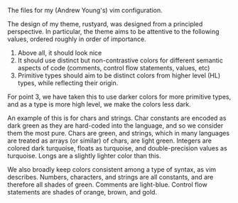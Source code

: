 The files for my (Andrew Young's) vim configuration.

The design of my theme, rustyard, was designed from a principled perspective.
In particular, the theme aims to be attentive to the following values, ordered
roughly in order of importance.

1. Above all, it should look nice
1. It should use distinct but non-contrastive colors for different semantic
aspects of code (comments, control flow statements, values, etc)
1. Primitive types should aim to be distinct colors from higher level (HL)
types, while reflecting their origin.

For point 3, we have taken this to use darker colors for more primitive types,
and as a type is more high level, we make the colors less dark.

An example of this is for chars and strings. Char constants are encoded as dark
green as they are hard-coded into the language, and so we consider them the
most pure. Chars are green, and strings, which in many languages are treated as
arrays (or similar) of chars, are light green. Integers are colored dark
turquoise, floats as turquoise, and double-precision values as turquoise. Longs
are a slightly lighter color than this.

We also broadly keep colors consistent among a type of syntax, as vim
describes.  Numbers, characters, and strings are all constants, and are
therefore all shades of green.  Comments are light-blue.  Control flow
statements are shades of orange, brown, and gold.

